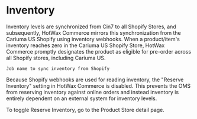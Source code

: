 # Inventory

Inventory levels are synchronized from Cin7 to all Shopify Stores, and subsequently, HotWax Commerce mirrors this synchronization from the Cariuma US Shopify using inventory webhooks. When a product/item's inventory reaches zero in the Cariuma US Shopify Store, HotWax Commerce promptly designates the product as eligible for pre-order across all Shopify stores, including Cariuma US.

```
Job name to sync inventory from Shopify
```

Because Shopify webhooks are used for reading inventory, the "Reserve Inventory" setting in HotWax Commerce is disabled. This prevents the OMS from reserving inventory against online orders and instead inventory is entirely dependent on an external system for inventory levels.

To toggle Reserve Inventory, go to the Product Store detail page.